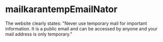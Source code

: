 # mailkarantempEmailNator
The website clearly states: "Never use temporary mail for important information. It is a public email and can be accessed by anyone and your mail address is only temporary."
